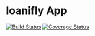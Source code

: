 # loanifly App
[![Build Status](https://travis-ci.org/dusmel/loanifly.svg?branch=develop)](https://travis-ci.org/dusmel/loanifly)
[![Coverage Status](https://coveralls.io/repos/github/dusmel/loanifly/badge.svg?branch=ch-setup-tdd-project-164866971)](https://coveralls.io/github/dusmel/loanifly?branch=ch-setup-tdd-project-164866971)
